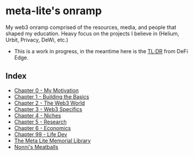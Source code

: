 # meta-lite's onramp
My web3 onramp comprised of the resources, media, and people that shaped my education. Heavy focus on the projects I believe in (Helium, Urbit, Privacy, DeWi, etc.)

* This is a work in progress, in the meantime here is the [TL;DR](https://twitter.com/thedefiedge/status/1514997156179943426) from DeFi Edge.

## Index
* [Chapter 0 - My Motivation](https://github.com/meta-lite/onramp/blob/9e9f3fb6f7b4049e55b62e9b6af228ec2757f0f4/textbook/0.0.md)
* [Chapter 1 - Building the Basics](https://github.com/meta-lite/onramp/blob/0d56a70ad71b8219bb9ad4f744bce4152bd37177/textbook/0.1.md)
* [Chapter 2 - The Web3 World](https://github.com/meta-lite/onramp/blob/b64f26886e8db6391e22b804d4e998ba42be9e10/textbook/0.2.md)
* [Chapter 3 - Web3 Specifics](https://github.com/meta-lite/onramp/blob/0d3a93d4c65b22517cf844ea9007c6a3b69c245c/textbook/0.3.md)
* [Chapter 4 - Niches](https://github.com/meta-lite/onramp/blob/92c4832c0dc2340e0af1a58350a1f3b9a71a1c2f/textbook/0.4.md)
* [Chapter 5 - Research](https://github.com/meta-lite/onramp/blob/main/textbook/0.5.md)
* [Chapter 6 - Economics](https://github.com/meta-lite/onramp/blob/main/textbook/0.6.md)
* [Chapter 99 - Life Dev](https://github.com/meta-lite/onramp/blob/0d56a70ad71b8219bb9ad4f744bce4152bd37177/textbook/0.99.md)
* [The Meta Lite Memorial Library](https://github.com/meta-lite/onramp/blob/0d56a70ad71b8219bb9ad4f744bce4152bd37177/meta-lite-memorial-library/the-newspaper.md)
* [Nonni's Meatballs](https://github.com/meta-lite/onramp/blob/main/textbook/nonni's-meatballs.md)
